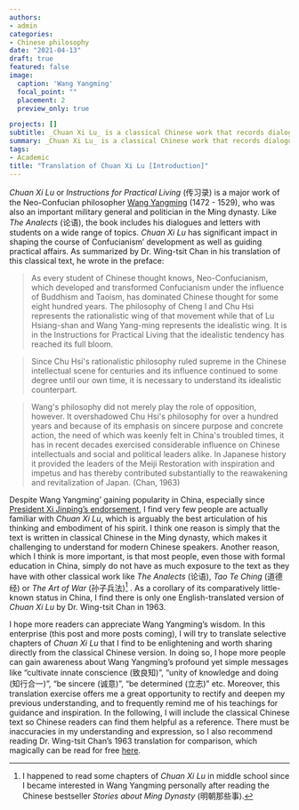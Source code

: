 ```yaml
---
authors:
- admin
categories:
- Chinese philosophy
date: "2021-04-13"
draft: true
featured: false
image:
  caption: 'Wang Yangming'
  focal_point: ""
  placement: 2
  preview_only: true

projects: []
subtitle: _Chuan Xi Lu_ is a classical Chinese work that records dialogues and letters of the Neo-Confucian thinker Wang Yangming. I translate selective chapters from it that I find to be enlightening and worth sharing and hope more readers can appreciate Wang Yangming’s wisdom.
summary: _Chuan Xi Lu_ is a classical Chinese work that records dialogues and letters of the Neo-Confucian thinker Wang Yangming. I translate selective chapters from it that I find to be enlightening and worth sharing and hope more readers can appreciate Wang Yangming’s wisdom.
tags:
- Academic
title: "Translation of Chuan Xi Lu [Introduction]"
---
```


_Chuan Xi Lu_ or _Instructions for Practical Living_ (传习录) is a major work of the Neo-Confucian philosopher [Wang Yangming](https://en.wikipedia.org/wiki/Wang_Yangming) (1472 - 1529), who was also an important military general and politician in the Ming dynasty. Like _The Analects_ (论语), the book includes his dialogues and letters with students on a wide range of topics. _Chuan Xi Lu_ has significant impact in shaping the course of Confucianism’ development as well as guiding practical affairs.  As summarized by Dr. Wing-tsit Chan in his translation of this classical text, he wrote in the preface: 

> As every student of Chinese thought knows, Neo-Confucianism, which developed and transformed Confucianism under the influence of Buddhism and Taoism, has dominated Chinese thought for some eight hundred years. The philosophy of Cheng I and Chu Hsi represents the rationalistic wing of that movement while that of Lu Hsiang-shan and Wang Yang-ming represents the idealistic wing. It is in the Instructions for Practical Living that the idealistic tendency has reached its full bloom.

> Since Chu Hsi's rationalistic philosophy ruled supreme in the Chinese intellectual scene for centuries and its influence continued to some degree until our own time, it is necessary to understand its idealistic counterpart.

> Wang's philosophy did not merely play the role of opposition, however. It overshadowed Chu Hsi's philosophy for over a hundred years and because of its emphasis on sincere purpose and concrete action, the need of which was keenly felt in China's troubled times, it has in recent decades exercised considerable influence on Chinese intellectuals and social and political leaders alike. In Japanese history it provided the leaders of the Meiji Restoration with inspiration and impetus and has thereby contributed substantially to the reawakening and revitalization of Japan. (Chan, 1963)

Despite Wang Yangming’ gaining popularity in China, especially since [President Xi Jinping’s endorsement](https://cn.nytimes.com/china/20171019/china-guiyang-wang-yangming-confucian/dual/), I find very few people are actually familiar with _Chuan Xi Lu_, which is arguably the best articulation of his thinking and embodiment of his spirit. I think one reason is simply that the text is written in classical Chinese in the Ming dynasty, which makes it challenging to understand for modern Chinese speakers. Another reason, which I think is more important, is that most people, even those with formal education in China, simply do not have as much exposure to the text as they have with other classical work like _The Analects_ (论语), _Tao Te Ching_ (道德经) or _The Art of War_ (孙子兵法)[^1] . As a corollary of its comparatively little-known status in China, I find there is only one English-translated version of _Chuan Xi Lu_ by Dr. Wing-tsit Chan in 1963.
[^1]: I happened to read some chapters of _Chuan Xi Lu_ in middle school since I became interested in Wang Yangming personally after reading the Chinese bestseller _Stories about Ming Dynasty_ (明朝那些事).

I hope more readers can appreciate Wang Yangming’s wisdom. In this enterprise (this post and more posts coming), I will try to translate selective chapters of _Chuan Xi Lu_ that I find to be enlightening and worth sharing directly from the classical Chinese version. In doing so, I hope more people can gain awareness about Wang Yangming’s profound yet simple messages like “cultivate innate conscience (致良知)”, “unity of knowledge and doing (知行合一)”, “be sincere (诚意)”, “be determined (立志)” etc. Moreover, this translation exercise offers me a great opportunity to rectify and deepen my previous understanding, and to frequently remind me of his teachings for guidance and inspiration. In the following, I will include the classical Chinese text so Chinese readers can find them helpful as a reference. There must be inaccuracies in my understanding and expression, so I also recommend reading Dr. Wing-tsit Chan’s 1963 translation for comparison, which magically can be read for free [here](https://archive.org/details/instructionsforp00wang/page/n15/mode/2up). 









